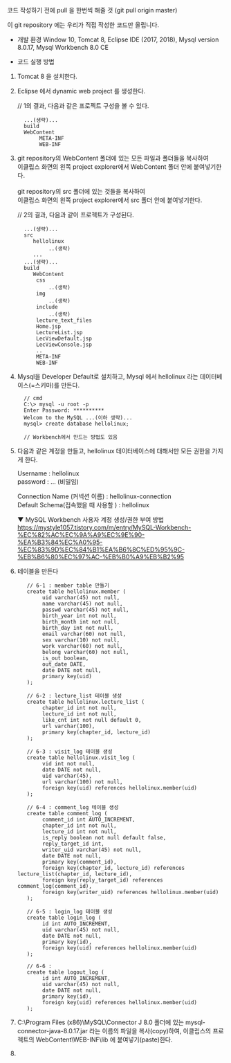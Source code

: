코드 작성하기 전에 pull 을 한번씩 해줄 것 (git pull origin master)

이 git repository 에는
우리가 직접 작성한 코드만 올립니다.

* 개발 환경
Window 10, Tomcat 8, Eclipse IDE (2017, 2018), Mysql version 8.0.17, Mysql Workbench 8.0 CE

* 코드 실행 방법

1. Tomcat 8 을 설치한다.

2. Eclipse 에서 dynamic web project 를 생성한다.

   // 1의 결과, 다음과 같은 프로젝트 구성을 볼 수 있다.

         ...(생략)...
         build
         WebContent
              META-INF
              WEB-INF

3. git repository의 WebContent 폴더에 있는 모든 파일과 폴더들을 복사하여<br>
   이클립스 화면의 왼쪽 project explorer에서 WebContent 폴더 안에 붙여넣기한다.<br><br>
   git repository의 src 폴더에 있는 것들을 복사하여<br>
   이클립스 화면의 왼쪽 project explorer에서 src 폴더 안에 붙여넣기한다.

   // 2의 결과, 다음과 같이 프로젝트가 구성된다.
   
         ...(생략)...
         src
            hellolinux
                 ..(생략)
            ...
         ...(생략)...
         build
            WebContent
	         css
		         ..(생략)
	         img
		         ..(생략)
	         include
		         ..(생략)
	         lecture_text_files
	         Home.jsp
	         LectureList.jsp
	         LecViewDefault.jsp
	         LecViewConsole.jsp
	         ..
	         META-INF
	         WEB-INF

4. Mysql을 Developer Default로 설치하고,
   Mysql 에서 hellolinux 라는 데이터베이스(=스키마)를 만든다.

         // cmd
         C:\> mysql -u root -p
         Enter Password: **********
         Welcom to the MySQL ...(이하 생략)...
         mysql> create database hellolinux;
         
         // Workbench에서 만드는 방법도 있음
	 
5. 다음과 같은 계정을 만들고, hellolinux 데이터베이스에 대해서만 모든 권한을 가지게 한다.
   
   Username : hellolinux<br>
   password : ... (비밀임)
   
   Connection Name (커넥션 이름) : hellolinux-connection<br>
   Default Schema(접속했을 때 사용할 ) : hellolinux
   
   ▼ MySQL Workbench 사용자 계정 생성/권한 부여 방법<br>
https://mystyle1057.tistory.com/m/entry/MySQL-Workbench-%EC%82%AC%EC%9A%A9%EC%9E%90-%EA%B3%84%EC%A0%95-%EC%83%9D%EC%84%B1%EA%B6%8C%ED%95%9C-%EB%B6%80%EC%97%AC-%EB%B0%A9%EB%B2%95

6. 테이블을 만든다

          // 6-1 : member table 만들기
          create table hellolinux.member (
               uid varchar(45) not null,
               name varchar(45) not null,
               passwd varchar(45) not null,
               birth_year int not null, 
               birth_month int not null,
               birth_day int not null,
               email varchar(60) not null,
               sex varchar(10) not null,
               work varchar(60) not null,
               belong varchar(60) not null,
               is_out boolean,
               out_date DATE,
               date DATE not null, 
               primary key(uid)
          );
	  
          // 6-2 : lecture_list 테이블 생성
          create table hellolinux.lecture_list (
               chapter_id int not null,
               lecture_id int not null,
               like_cnt int not null default 0,
               url varchar(100),
               primary key(chapter_id, lecture_id)
          );
          
          // 6-3 : visit_log 테이블 생성
          create table hellolinux.visit_log (
               vid int not null,
               date DATE not null,
               uid varchar(45),
               url varchar(100) not null,
               foreign key(uid) references hellolinux.member(uid)
          );
	  
          // 6-4 : comment_log 테이블 생성
          create table comment_log (
               comment_id int AUTO_INCREMENT,
               chapter_id int not null,
               lecture_id int not null,
               is_reply boolean not null default false,
               reply_target_id int,
               writer_uid varchar(45) not null,
               date DATE not null,
               primary key(comment_id),
               foreign key(chapter_id, lecture_id) references lecture_list(chapter_id, lecture_id),
               foreign key(reply_target_id) references comment_log(comment_id),
               foreign key(writer_uid) references hellolinux.member(uid)
          );
	  
          // 6-5 : login_log 테이블 생성
          create table login_log (
               id int AUTO_INCREMENT,
               uid varchar(45) not null,
               date DATE not null,
               primary key(id),
               foreign key(uid) references hellolinux.member(uid)
          );
	  
          // 6-6 : 
          create table logout_log (
               id int AUTO_INCREMENT,
               uid varchar(45) not null,
               date DATE not null,
               primary key(id),
               foreign key(uid) references hellolinux.member(uid)
          );

7. C:\Program Files (x86)\MySQL\Connector J 8.0 폴더에 있는 mysql-connector-java-8.0.17.jar 라는 이름의 파일을 복사(copy)하여,
   이클립스의 프로젝트의 WebContent\WEB-INF\lib 에 붙여넣기(paste)한다.

8. 
